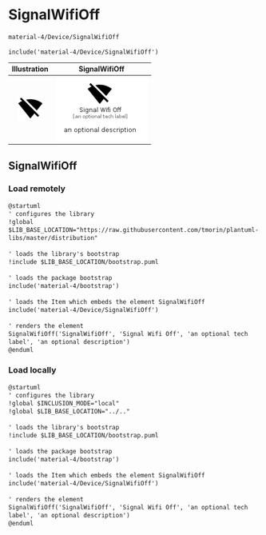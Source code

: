 # SignalWifiOff


```text
material-4/Device/SignalWifiOff
```

```text
include('material-4/Device/SignalWifiOff')
```



| Illustration | SignalWifiOff |
| :---: | :---: |
| ![illustration for Illustration](../../material-4/Device/SignalWifiOff.png) | ![illustration for SignalWifiOff](../../material-4/Device/SignalWifiOff.Local.png) |




## SignalWifiOff

### Load remotely
```plantuml
@startuml
' configures the library
!global $LIB_BASE_LOCATION="https://raw.githubusercontent.com/tmorin/plantuml-libs/master/distribution"

' loads the library's bootstrap
!include $LIB_BASE_LOCATION/bootstrap.puml

' loads the package bootstrap
include('material-4/bootstrap')

' loads the Item which embeds the element SignalWifiOff
include('material-4/Device/SignalWifiOff')

' renders the element
SignalWifiOff('SignalWifiOff', 'Signal Wifi Off', 'an optional tech label', 'an optional description')
@enduml
```

### Load locally
```plantuml
@startuml
' configures the library
!global $INCLUSION_MODE="local"
!global $LIB_BASE_LOCATION="../.."

' loads the library's bootstrap
!include $LIB_BASE_LOCATION/bootstrap.puml

' loads the package bootstrap
include('material-4/bootstrap')

' loads the Item which embeds the element SignalWifiOff
include('material-4/Device/SignalWifiOff')

' renders the element
SignalWifiOff('SignalWifiOff', 'Signal Wifi Off', 'an optional tech label', 'an optional description')
@enduml
```

